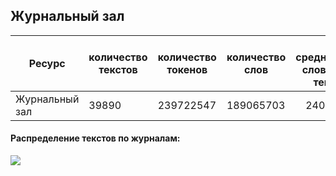 

## Журнальный зал

| Ресурс                        | количество текстов | количество токенов | количество слов | в среднем слов на текст |
|-------------------------------|--------------------|--------------------|-----------------|------------------------:|
| Журнальный зал                | 39890              | 239722547          | 189065703       | 2401.0                  |
 
#### Распределение текстов по журналам:

![](https://github.com/TatianaShavrina/taiga_site/blob/master/assets/magazines_journals.png)

